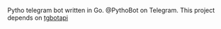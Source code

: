 Pytho telegram bot written in Go. @PythoBot on Telegram.
This project depends on [tgbotapi](https://github.com/go-telegram-bot-api/telegram-bot-api)